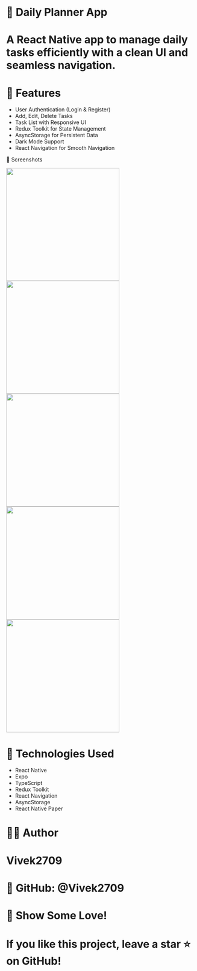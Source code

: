 # 📝 Daily Planner App
# A React Native app to manage daily tasks efficiently with a clean UI and seamless navigation.

# 📌 Features
- User Authentication (Login & Register)
- Add, Edit, Delete Tasks
- Task List with Responsive UI
- Redux Toolkit for State Management
- AsyncStorage for Persistent Data
- Dark Mode Support
- React Navigation for Smooth Navigation

📸 Screenshots


<img src="https://github.com/user-attachments/assets/37f9d409-09cb-44db-b234-8db3db038a85" width="300" />
<img src="https://github.com/user-attachments/assets/e77d01db-fba2-4507-b9b7-6c6cb40f1861" width="300" />
<img src="https://github.com/user-attachments/assets/f196bbc7-9254-4ace-8219-aa8ff8a80355" width="300" />
<img src="https://github.com/user-attachments/assets/8eccaa2d-3ef1-4049-96d1-e6ab927d43cf" width="300" />
<img src="https://github.com/user-attachments/assets/f3c7af5a-7008-4e79-bb27-3f3f99b49f7e" width="300" />


# 🔧 Technologies Used
- React Native
- Expo
- TypeScript
- Redux Toolkit
- React Navigation
- AsyncStorage
- React Native Paper

# 👨‍💻 Author
# Vivek2709
# 📌 GitHub: @Vivek2709

# 🌟 Show Some Love!
# If you like this project, leave a star ⭐ on GitHub!
